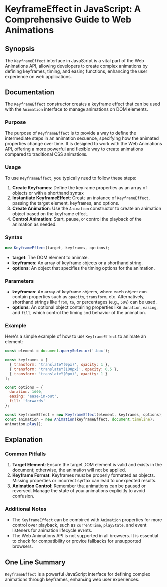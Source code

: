 <!--
Meta Description: # KeyframeEffect in JavaScript: A Comprehensive Guide to Web Animations ## Synopsis The `KeyframeEffect` interface in JavaScript is a vital part of th...
Meta Keywords: animation, keyframeeffect, animations, keyframes, element
-->

# KeyframeEffect in JavaScript: A Comprehensive Guide to Web Animations

## Synopsis
The `KeyframeEffect` interface in JavaScript is a vital part of the Web Animations API, allowing developers to create complex animations by defining keyframes, timing, and easing functions, enhancing the user experience on web applications.

## Documentation
The `KeyframeEffect` constructor creates a keyframe effect that can be used with the `Animation` interface to manage animations on DOM elements.

### Purpose
The purpose of `KeyframeEffect` is to provide a way to define the intermediate steps in an animation sequence, specifying how the animated properties change over time. It is designed to work with the Web Animations API, offering a more powerful and flexible way to create animations compared to traditional CSS animations.

### Usage
To use `KeyframeEffect`, you typically need to follow these steps:

1. **Create Keyframes**: Define the keyframe properties as an array of objects or with a shorthand syntax.
2. **Instantiate KeyframeEffect**: Create an instance of `KeyframeEffect`, passing the target element, keyframes, and options.
3. **Create Animation**: Use the `Animation` constructor to create an animation object based on the keyframe effect.
4. **Control Animation**: Start, pause, or control the playback of the animation as needed.

### Syntax
```javascript
new KeyframeEffect(target, keyframes, options);
```

- **target**: The DOM element to animate.
- **keyframes**: An array of keyframe objects or a shorthand string.
- **options**: An object that specifies the timing options for the animation.

### Parameters
- **keyframes**: An array of keyframe objects, where each object can contain properties such as `opacity`, `transform`, etc. Alternatively, shorthand strings like `from`, `to`, or percentages (e.g., `50%`) can be used.
- **options**: An optional object containing properties like `duration`, `easing`, and `fill`, which control the timing and behavior of the animation.

### Example
Here's a simple example of how to use `KeyframeEffect` to animate an element:

```javascript
const element = document.querySelector('.box');

const keyframes = [
  { transform: 'translateY(0px)', opacity: 1 },
  { transform: 'translateY(100px)', opacity: 0.5 },
  { transform: 'translateY(0px)', opacity: 1 }
];

const options = {
  duration: 1000,
  easing: 'ease-in-out',
  fill: 'forwards'
};

const keyframeEffect = new KeyframeEffect(element, keyframes, options);
const animation = new Animation(keyframeEffect, document.timeline);
animation.play();
```

## Explanation
### Common Pitfalls
1. **Target Element**: Ensure the target DOM element is valid and exists in the document; otherwise, the animation will not be applied.
2. **Keyframe Format**: Keyframes must be properly formatted as objects. Missing properties or incorrect syntax can lead to unexpected results.
3. **Animation Control**: Remember that animations can be paused or reversed. Manage the state of your animations explicitly to avoid confusion.

### Additional Notes
- The `KeyframeEffect` can be combined with `Animation` properties for more control over playback, such as `currentTime`, `playState`, and event listeners for animation lifecycle events.
- The Web Animations API is not supported in all browsers. It is essential to check for compatibility or provide fallbacks for unsupported browsers.

## One Line Summary
`KeyframeEffect` is a powerful JavaScript interface for defining complex animations through keyframes, enhancing web user experiences.